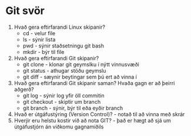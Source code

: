 # Git svör

1. Hvað gera eftirfarandi Linux skipanir?
   + cd - velur file
   + ls - sýnir lista
   + pwd - sýnir staðsetningu git bash
   + mkdir - býr til file
2. Hvað gera eftirfarandi Git skipanir?
   + git clone - klonar git geymslku í nýtt vinnusvæði
   + git status - athugar stöðu geymslu
   + git diff - sæynir beytingar sem þú ert að vinna í
3. Hvað gera eftirfarandi Git skipanir saman? Hvaða gagn er að þeirri aðgerð?
   + git log - sýnir log yfir öll commitin
   + git checkout - skiptir um branch
   + git branch - sýnir, býr til eða eyðir branch
4. Hvað er útgáfustýring (Version Control)? -  notað til að vinna með skrár
5. Hverjir eru helstu kostir við að nota GIT? - það er hægt að sjá um útgáfustjórn án viðkomu gagnamiðils